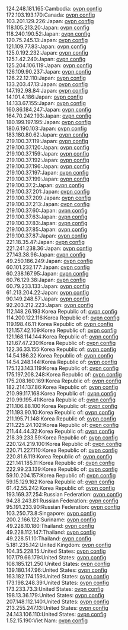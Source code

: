 124.248.181.165:Cambodia: [ovpn config](vpn/124_248_181_165.ovpn)  
172.103.193.170:Canada: [ovpn config](vpn/172_103_193_170.ovpn)  
103.201.129.226:Japan: [ovpn config](vpn/103_201_129_226.ovpn)  
118.105.213.20:Japan: [ovpn config](vpn/118_105_213_20.ovpn)  
118.240.190.52:Japan: [ovpn config](vpn/118_240_190_52.ovpn)  
120.75.245.13:Japan: [ovpn config](vpn/120_75_245_13.ovpn)  
121.109.77.83:Japan: [ovpn config](vpn/121_109_77_83.ovpn)  
125.0.192.232:Japan: [ovpn config](vpn/125_0_192_232.ovpn)  
125.1.42.240:Japan: [ovpn config](vpn/125_1_42_240.ovpn)  
125.204.106.119:Japan: [ovpn config](vpn/125_204_106_119.ovpn)  
126.109.90.237:Japan: [ovpn config](vpn/126_109_90_237.ovpn)  
126.22.12.110:Japan: [ovpn config](vpn/126_22_12_110.ovpn)  
133.203.47.13:Japan: [ovpn config](vpn/133_203_47_13.ovpn)  
147.192.98.84:Japan: [ovpn config](vpn/147_192_98_84.ovpn)  
14.101.4.186:Japan: [ovpn config](vpn/14_101_4_186.ovpn)  
14.133.67.155:Japan: [ovpn config](vpn/14_133_67_155.ovpn)  
160.86.184.247:Japan: [ovpn config](vpn/160_86_184_247.ovpn)  
164.70.242.193:Japan: [ovpn config](vpn/164_70_242_193.ovpn)  
180.199.197.195:Japan: [ovpn config](vpn/180_199_197_195.ovpn)  
180.6.190.103:Japan: [ovpn config](vpn/180_6_190_103.ovpn)  
183.180.80.62:Japan: [ovpn config](vpn/183_180_80_62.ovpn)  
219.100.37.119:Japan: [ovpn config](vpn/219_100_37_119.ovpn)  
219.100.37.120:Japan: [ovpn config](vpn/219_100_37_120.ovpn)  
219.100.37.159:Japan: [ovpn config](vpn/219_100_37_159.ovpn)  
219.100.37.192:Japan: [ovpn config](vpn/219_100_37_192.ovpn)  
219.100.37.196:Japan: [ovpn config](vpn/219_100_37_196.ovpn)  
219.100.37.197:Japan: [ovpn config](vpn/219_100_37_197.ovpn)  
219.100.37.199:Japan: [ovpn config](vpn/219_100_37_199.ovpn)  
219.100.37.2:Japan: [ovpn config](vpn/219_100_37_2.ovpn)  
219.100.37.201:Japan: [ovpn config](vpn/219_100_37_201.ovpn)  
219.100.37.209:Japan: [ovpn config](vpn/219_100_37_209.ovpn)  
219.100.37.213:Japan: [ovpn config](vpn/219_100_37_213.ovpn)  
219.100.37.60:Japan: [ovpn config](vpn/219_100_37_60.ovpn)  
219.100.37.63:Japan: [ovpn config](vpn/219_100_37_63.ovpn)  
219.100.37.83:Japan: [ovpn config](vpn/219_100_37_83.ovpn)  
219.100.37.85:Japan: [ovpn config](vpn/219_100_37_85.ovpn)  
219.100.37.87:Japan: [ovpn config](vpn/219_100_37_87.ovpn)  
221.18.35.47:Japan: [ovpn config](vpn/221_18_35_47.ovpn)  
221.241.238.36:Japan: [ovpn config](vpn/221_241_238_36.ovpn)  
27.143.38.96:Japan: [ovpn config](vpn/27_143_38_96.ovpn)  
49.250.186.249:Japan: [ovpn config](vpn/49_250_186_249.ovpn)  
60.101.232.177:Japan: [ovpn config](vpn/60_101_232_177.ovpn)  
60.238.167.95:Japan: [ovpn config](vpn/60_238_167_95.ovpn)  
60.76.129.38:Japan: [ovpn config](vpn/60_76_129_38.ovpn)  
60.79.233.133:Japan: [ovpn config](vpn/60_79_233_133.ovpn)  
61.213.204.22:Japan: [ovpn config](vpn/61_213_204_22.ovpn)  
90.149.248.57:Japan: [ovpn config](vpn/90_149_248_57.ovpn)  
92.203.212.223:Japan: [ovpn config](vpn/92_203_212_223.ovpn)  
112.148.26.193:Korea Republic of: [ovpn config](vpn/112_148_26_193.ovpn)  
114.200.122.116:Korea Republic of: [ovpn config](vpn/114_200_122_116.ovpn)  
119.198.46.11:Korea Republic of: [ovpn config](vpn/119_198_46_11.ovpn)  
121.157.42.109:Korea Republic of: [ovpn config](vpn/121_157_42_109.ovpn)  
121.168.114.144:Korea Republic of: [ovpn config](vpn/121_168_114_144.ovpn)  
121.67.47.230:Korea Republic of: [ovpn config](vpn/121_67_47_230.ovpn)  
122.36.33.155:Korea Republic of: [ovpn config](vpn/122_36_33_155.ovpn)  
14.54.186.32:Korea Republic of: [ovpn config](vpn/14_54_186_32.ovpn)  
14.54.248.144:Korea Republic of: [ovpn config](vpn/14_54_248_144.ovpn)  
175.123.143.119:Korea Republic of: [ovpn config](vpn/175_123_143_119.ovpn)  
175.197.208.248:Korea Republic of: [ovpn config](vpn/175_197_208_248.ovpn)  
175.208.160.169:Korea Republic of: [ovpn config](vpn/175_208_160_169.ovpn)  
182.214.137.86:Korea Republic of: [ovpn config](vpn/182_214_137_86.ovpn)  
210.99.117.168:Korea Republic of: [ovpn config](vpn/210_99_117_168.ovpn)  
210.99.195.41:Korea Republic of: [ovpn config](vpn/210_99_195_41.ovpn)  
211.106.88.100:Korea Republic of: [ovpn config](vpn/211_106_88_100.ovpn)  
211.193.90.10:Korea Republic of: [ovpn config](vpn/211_193_90_10.ovpn)  
211.195.71.148:Korea Republic of: [ovpn config](vpn/211_195_71_148.ovpn)  
211.225.24.102:Korea Republic of: [ovpn config](vpn/211_225_24_102.ovpn)  
211.44.44.32:Korea Republic of: [ovpn config](vpn/211_44_44_32.ovpn)  
218.39.233.59:Korea Republic of: [ovpn config](vpn/218_39_233_59.ovpn)  
220.124.219.100:Korea Republic of: [ovpn config](vpn/220_124_219_100.ovpn)  
220.71.227.110:Korea Republic of: [ovpn config](vpn/220_71_227_110.ovpn)  
220.81.6.119:Korea Republic of: [ovpn config](vpn/220_81_6_119.ovpn)  
221.141.185.11:Korea Republic of: [ovpn config](vpn/221_141_185_11.ovpn)  
222.99.23.139:Korea Republic of: [ovpn config](vpn/222_99_23_139.ovpn)  
59.10.204.157:Korea Republic of: [ovpn config](vpn/59_10_204_157.ovpn)  
59.15.129.162:Korea Republic of: [ovpn config](vpn/59_15_129_162.ovpn)  
61.42.55.242:Korea Republic of: [ovpn config](vpn/61_42_55_242.ovpn)  
193.169.37.254:Russian Federation: [ovpn config](vpn/193_169_37_254.ovpn)  
94.28.243.81:Russian Federation: [ovpn config](vpn/94_28_243_81.ovpn)  
95.191.233.90:Russian Federation: [ovpn config](vpn/95_191_233_90.ovpn)  
103.250.73.8:Singapore: [ovpn config](vpn/103_250_73_8.ovpn)  
200.2.166.122:Suriname: [ovpn config](vpn/200_2_166_122.ovpn)  
49.228.10.180:Thailand: [ovpn config](vpn/49_228_10_180.ovpn)  
49.228.112.147:Thailand: [ovpn config](vpn/49_228_112_147.ovpn)  
49.228.51.10:Thailand: [ovpn config](vpn/49_228_51_10.ovpn)  
5.181.235.142:United Kingdom: [ovpn config](vpn/5_181_235_142.ovpn)  
104.35.228.15:United States: [ovpn config](vpn/104_35_228_15.ovpn)  
107.179.66.179:United States: [ovpn config](vpn/107_179_66_179.ovpn)  
108.185.121.250:United States: [ovpn config](vpn/108_185_121_250.ovpn)  
139.180.147.96:United States: [ovpn config](vpn/139_180_147_96.ovpn)  
163.182.174.159:United States: [ovpn config](vpn/163_182_174_159.ovpn)  
173.198.248.39:United States: [ovpn config](vpn/173_198_248_39.ovpn)  
173.233.73.3:United States: [ovpn config](vpn/173_233_73_3.ovpn)  
198.13.36.179:United States: [ovpn config](vpn/198_13_36_179.ovpn)  
207.148.112.140:United States: [ovpn config](vpn/207_148_112_140.ovpn)  
213.255.247.13:United States: [ovpn config](vpn/213_255_247_13.ovpn)  
24.143.106.110:United States: [ovpn config](vpn/24_143_106_110.ovpn)  
1.52.15.190:Viet Nam: [ovpn config](vpn/1_52_15_190.ovpn)  
